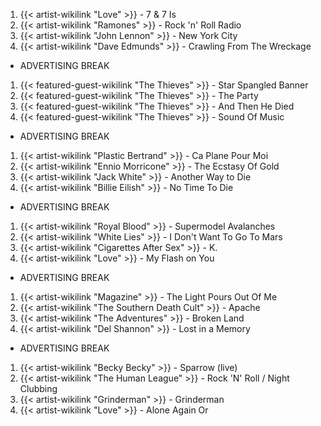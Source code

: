 1. {{< artist-wikilink "Love" >}} - 7 & 7 Is
2. {{< artist-wikilink "Ramones" >}} - Rock 'n' Roll Radio
3. {{< artist-wikilink "John Lennon" >}} - New York City
4. {{< artist-wikilink "Dave Edmunds" >}} - Crawling From The Wreckage

- ADVERTISING BREAK

1. {{< featured-guest-wikilink "The Thieves" >}} - Star Spangled Banner
2. {{< featured-guest-wikilink "The Thieves" >}} - The Party
3. {{< featured-guest-wikilink "The Thieves" >}} - And Then He Died
4. {{< featured-guest-wikilink "The Thieves" >}} - Sound Of Music

- ADVERTISING BREAK

1. {{< artist-wikilink "Plastic Bertrand" >}} - Ca Plane Pour Moi
2. {{< artist-wikilink "Ennio Morricone" >}} - The Ecstasy Of Gold 
3. {{< artist-wikilink "Jack White" >}} - Another Way to Die
4. {{< artist-wikilink "Billie Eilish" >}} - No Time To Die

- ADVERTISING BREAK

1. {{< artist-wikilink "Royal Blood" >}} - Supermodel Avalanches
2. {{< artist-wikilink "White Lies" >}} - I Don't Want To Go To Mars
3. {{< artist-wikilink "Cigarettes After Sex" >}} - K.
4. {{< artist-wikilink "Love" >}} - My Flash on You

- ADVERTISING BREAK

1. {{< artist-wikilink "Magazine" >}} - The Light Pours Out Of Me
2. {{< artist-wikilink "The Southern Death Cult" >}} - Apache
3. {{< artist-wikilink "The Adventures" >}} - Broken Land
4. {{< artist-wikilink "Del Shannon" >}} - Lost in a Memory

- ADVERTISING BREAK

1. {{< artist-wikilink "Becky Becky" >}} - Sparrow (live)
2. {{< artist-wikilink "The Human League" >}} - Rock 'N' Roll / Night Clubbing
3. {{< artist-wikilink "Grinderman" >}} - Grinderman
4. {{< artist-wikilink "Love" >}} - Alone Again Or
